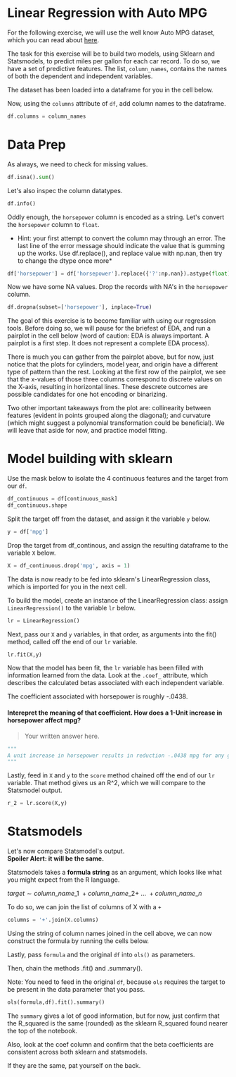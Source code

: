 
# Linear Regression with Auto MPG

For the following exercise, we will use the well know Auto MPG dataset, which you can read about [here](https://archive.ics.uci.edu/ml/datasets/Auto+MPG).

The task for this exercise will be to build two models, using Sklearn and Statsmodels, to predict miles per gallon for each car record.  To do so, we have a set of predictive features.  The list, `column_names`, contains the names of both the dependent and independent variables.  


The dataset has been loaded into a dataframe for you in the cell below.

Now, using the `columns` attribute of `df`, add column names to the dataframe.  


```python
df.columns = column_names

```

# Data Prep

As always, we need to check for missing values.


```python
df.isna().sum()
```

Let's also inspec the column datatypes.


```python
df.info()
```

Oddly enough, the `horsepower` column is encoded as a string.   Let's convert the `horsepower` column to `float`. 

* Hint: your first attempt to convert the column may through an error. The last line of the error message should indicate the value that is gumming up the works.  Use df.replace(), and replace value with np.nan, then try to change the dtype once more*



```python
df['horsepower'] = df['horsepower'].replace({'?':np.nan}).astype(float)
```

Now we have some NA values. Drop the records with NA's in the `horsepower` column.


```python
df.dropna(subset=['horsepower'], inplace=True)
```

The goal of this exercise is to become familiar with using our regression tools. Before doing so, we will pause for the briefest of EDA, and run a pairplot in the cell below (word of caution: EDA is always important. A pairplot is a first step. It does not represent a complete EDA process).

There is much you can gather from the pairplot above, but for now, just notice that the plots for cylinders, model year, and origin have a different type of pattern than the rest. Looking at the first row of the pairplot, we see that the x-values of those three columns correspond to discrete values on the X-axis, resulting in horizontal lines.  These descrete outcomes are possible candidates for one hot encoding or binarizing.

Two other important takeaways from the plot are: collinearity between features (evident in points grouped along the diagonal); and curvature (which might suggest a polynomial transformation could be beneficial).  We will leave that aside for now, and practice model fitting.

# Model building with sklearn

Use the mask below to isolate the 4 continuous features and the target from our `df`.  


```python
df_continuous = df[continuous_mask]
df_continuous.shape

```

Split the target off from the dataset, and assign it the variable `y` below. 


```python
y = df['mpg']
```

Drop the target from df_continous, and assign the resulting dataframe to the variable `X` below.


```python
X = df_continuous.drop('mpg', axis = 1)
```

The data is now ready to be fed into sklearn's LinearRegression class, which is imported for you in the next cell.

To build the model, create an instance of the LinearRegression class: assign `LinearRegression()` to the variable `lr` below.


```python
lr = LinearRegression()
```

Next, pass our `X` and `y` variables, in that order, as arguments into the fit() method, called off the end of our `lr` variable.


```python
lr.fit(X,y)
```

Now that the model has been fit, the `lr` variable has been filled with information learned from the data. Look at the `.coef_` attribute, which describes the calculated betas associated with each independent variable.


The coefficient associated with horsepower is roughly -.0438.

#### Interepret the meaning of that coefficient. How does a 1-Unit increase in horsepower affect mpg?

> Your written answer here.


```python
"""
A unit increase in horsepower results in reduction -.0438 mpg for any given car.
"""
```

Lastly, feed in `X` and `y` to the `score` method chained off the end of our `lr` variable. That method gives us an R^2, which we will compare to the Statsmodel output.


```python
r_2 = lr.score(X,y)
```

# Statsmodels

Let's now compare Statsmodel's output.  
**Spoiler Alert: it will be the same.**

Statsmodels takes a **formula string** as an argument, which looks like what you might expect from the R language.

$target \sim column\_name\_1 \ + column\_name\_2 + \ ...\ + column\_name\_n$

To do so, we can join the list of columns of X with a `+`


```python
columns = '+'.join(X.columns)
```

Using the string of column names joined in the cell above, we can now construct the formula by running the cells below.

Lastly, pass `formula` and the original `df` into `ols()` as parameters.  

Then, chain the methods .fit() and .summary().  

Note: You need to feed in the original `df`, because `ols` requires the target to be present in the data parameter that you pass.


```python
ols(formula,df).fit().summary()
```

The `summary` gives a lot of good information, but for now, just confirm that the R_squared is the same (rounded) as the sklearn R_squared found nearer the top of the notebook.

Also, look at the coef column and confirm that the beta coefficients are consistent across both sklearn and statsmodels.

If they are the same, pat yourself on the back.
